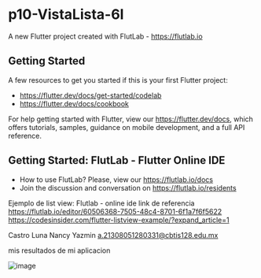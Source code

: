 # p10-VistaLista-6I

A new Flutter project created with FlutLab - https://flutlab.io

## Getting Started

A few resources to get you started if this is your first Flutter project:

- https://flutter.dev/docs/get-started/codelab
- https://flutter.dev/docs/cookbook

For help getting started with Flutter, view our
https://flutter.dev/docs, which offers tutorials,
samples, guidance on mobile development, and a full API reference.

## Getting Started: FlutLab - Flutter Online IDE

- How to use FlutLab? Please, view our https://flutlab.io/docs
- Join the discussion and conversation on https://flutlab.io/residents

Ejemplo de list view: Flutlab - online ide
link de referencia
https://flutlab.io/editor/60506368-7505-48c4-8701-6f1a7f6f5622
https://codesinsider.com/flutter-listview-example/?expand_article=1

Castro Luna Nancy Yazmin a.21308051280331@cbtis128.edu.mx

mis resultados de mi aplicacion

![image](https://github.com/CastroNancy/p10-ListView/assets/143777514/2d5dd45b-9dde-45b1-b944-f517332f6d35)
